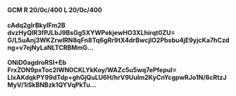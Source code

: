 #### GCM R 20/0c/400 L 20/0c/400
**cAdq2glrBkylFm2B**<br/>**dvzHyQlR3fPJLbJ9BsGg5XYWPekjewHO3XLhirqt0ZU=**<br/>**G/L5uAnj3WKZrwIRN8qFn8Tq6gRr9tX4drBwcjlO2Pbsbu4jE9yjcKa7hCzdng+v7ejNyLaNLTCRBMmG...**<br/><br/>
**ONiD0agdroRSI+Eb**<br/>**FrxZON9pxToc2IWN0CKLYkKoy/WAZc5u5wq7ePfepuI=**<br/>**LIxAKdqkPY99dTdp+ghGjQuLU6H/hrV9Uulm2KyCnYcgpwRJo1N/6cRtzJMyV/1iSkBNBzk1QYVqPkTu...**